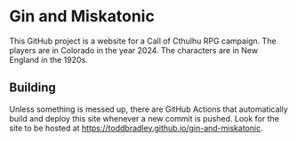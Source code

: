 # Gin and Miskatonic

This GitHub project is a website for a Call of Cthulhu RPG campaign. The players are in Colorado in the year 2024. The characters are in New England in the 1920s.

## Building

Unless something is messed up, there are GitHub Actions that automatically build and deploy this site whenever a new commit is pushed. Look for the site to be hosted at https://toddbradley.github.io/gin-and-miskatonic.

